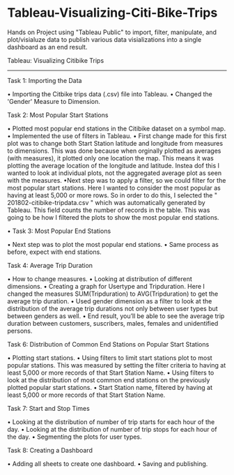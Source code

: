# Tableau-Visualizing-Citi-Bike-Trips
Hands on Project using "Tableau Public" to import, filter, manipulate, and plot/visialuze data to publish various data visializations into a single dashboard as an end result. 

Tableau: Visualizing Citibike Trips
________________________________________

Task 1: Importing the Data

•	Importing the Citbike trips data (.csv) file into Tableau.
•	Changed the 'Gender' Measure to Dimension.


Task 2: Most Popular Start Stations

•	Plotted most popular end stations in the Citibike dataset on a symbol map.
•	Implemented the use of filters in Tableau.
•	First change made for this first plot was to change both Start Station latitude and longitude from measures to dimensions. This was done because when orginally plotted as averages (with measures), it plotted only one location the map. This means it was plotting the average location of the longitude and latitude. Instea dof this I wanted to look at individual plots, not the aggregated average plot as seen with the measures. 
•Next step was to apply a filter, so we could filter for the most popular start stations. Here I wanted to consider the most popular as having at least 5,000 or more rows. So in order to do this, I selected the " 201802-citibike-tripdata.csv " which was automatically generated by Tableau. This field counts the number of records in the table.  This was going to be how I filtered the plots to show the most popular end stations. 


•	Task 3: Most Popular End Stations

•	Next step was to plot the most popular end stations.
•	Same process as before, expect with end stations. 

Task 4: Average Trip Duration

•	How to change measures.
•	Looking at distribution of different dimensions.
•	Creating a graph for Usertype and Tripduration. Here I changed the measures SUM(Tripduration) to AVG(Tripduration) to get the average trip duration. 
•	Used gender dimension as a filter to look at the distribution of the average trip durations not only between user types but between genders as well. 
•	End result, you’ll be able to see the average trip duration between customers, suscribers, males, females and unidentified persons. 


Task 6: Distribution of Common End Stations on Popular Start Stations

•	Plotting start stations.
•	Using filters to limit start stations plot to most popular stations. This was measured by setting the filter criteria to  having at least 5,000 or more records of that Start Station Name.
•	Using filters to look at the distribution of most common end stations on the previously plotted popular start stations.
•	Start Station name, filtered by having at least 5,000 or more records of that Start Station Name. 


Task 7: Start and Stop Times

•	Looking at the distribution of number of trip starts for each hour of the day. 
•	Looking at the distribution of number of trip stops for each hour of the day.
•	Segmenting the plots for user types.

Task 8: Creating a Dashboard

•	Adding all sheets to create one dashboard.
•	Saving and publishing.

